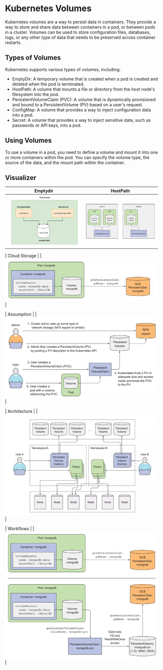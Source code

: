 # Kubernetes Volumes

Kubernetes volumes are a way to persist data in containers. They provide a way to store and share data between containers in a pod, or between pods in a cluster. Volumes can be used to store configuration files, databases, logs, or any other type of data that needs to be preserved across container restarts.

## Types of Volumes

Kubernetes supports various types of volumes, including:

- EmptyDir: A temporary volume that is created when a pod is created and deleted when the pod is terminated.
- HostPath: A volume that mounts a file or directory from the host node's filesystem into the pod.
- PersistentVolumeClaim (PVC): A volume that is dynamically provisioned and bound to a PersistentVolume (PV) based on a user's request.
- ConfigMap: A volume that provides a way to inject configuration data into a pod.
- Secret: A volume that provides a way to inject sensitive data, such as passwords or API keys, into a pod.

## Using Volumes

To use a volume in a pod, you need to define a volume and mount it into one or more containers within the pod. You can specify the volume type, the source of the data, and the mount path within the container.

## Visualizer
| Emptydir | HostPath |
| -------- | -------- |
| ![EmptyDir](../static/EmptyDir.png) | ![HostPath](../static/Hostpath.png) |


| Cloud Storage |
| ![CloudStorage](../static/CloudStorage.png) |

|  Assumption |
| ![CloudStorage](../static/PersistentVolumes/Assumption.png) |

| Architecture |
| ![CloudStorage](../static/PersistentVolumes/Architecture.png) |

| Workflows |
| ![CloudStorage](../static/PersistentVolumes/Workflows.png) |